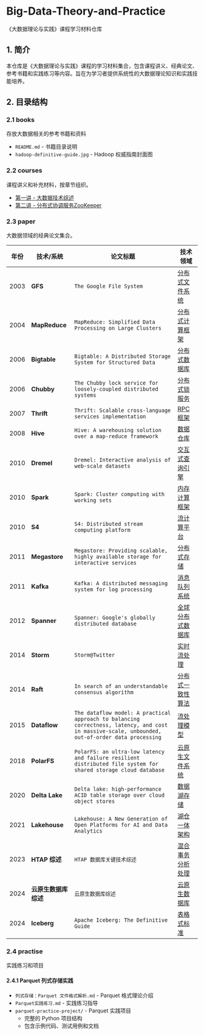 # Big-Data-Theory-and-Practice

《大数据理论与实践》课程学习材料仓库

## 1. 简介

本仓库是《大数据理论与实践》课程的学习材料集合，包含课程讲义、经典论文、参考书籍和实践练习等内容。旨在为学习者提供系统性的大数据理论知识和实践技能培养。

## 2. 目录结构

### 2.1 books

存放大数据相关的参考书籍和资料

- `README.md` - 书籍目录说明
- `hadoop-definitive-guide.jpg` - Hadoop 权威指南封面图

### 2.2 courses

课程讲义和补充材料，按章节组织。

- [第一讲 - 大数据技术综述](./courses/chapter01/第01讲-大数据技术综述.pdf)
- [第二讲 - 分布式协调服务ZooKeeper](./courses/chapter02/第02讲-分布式协调服务Zookeeper.pdf)

### 2.3 paper

大数据领域的经典论文集合。

| 年份 | 技术/系统 | 论文标题 | 技术领域 |
|------|-----------|----------|----------|
| 2003 | **GFS** | `The Google File System` | [分布式文件系统](./paper/gfs-sosp2003.pdf) |
| 2004 | **MapReduce** | `MapReduce: Simplified Data Processing on Large Clusters` | [分布式计算框架](./paper/Dean%20和%20Ghemawat%20-%202008%20-%20MapReduce%20simplified%20data%20processing%20on%20large%20clu.pdf) |
| 2006 | **Bigtable** | `Bigtable: A Distributed Storage System for Structured Data` | [分布式数据库](./paper/Chang%20等%20-%202008%20-%20Bigtable%20A%20Distributed%20Storage%20System%20for%20Structu.pdf) |
| 2006 | **Chubby** | `The Chubby lock service for loosely-coupled distributed systems` | [分布式锁服务](./paper/Burrows%20-%202006%20-%20The%20Chubby%20lock%20service%20for%20loosely-coupled%20distributed%20systems.pdf) |
| 2007 | **Thrift** | `Thrift: Scalable cross-language services implementation` | [RPC 框架](./paper/Slee%20等%20-%20Thrift%20Scalable%20Cross-Language%20Services%20Implementation.pdf) |
| 2008 | **Hive** | `Hive: A warehousing solution over a map-reduce framework` | [数据仓库](./paper/Thusoo%20等%20-%202009%20-%20Hive%20a%20warehousing%20solution%20over%20a%20map-reduce%20framework.pdf) |
| 2010 | **Dremel** | `Dremel: Interactive analysis of web-scale datasets` | [交互式查询引擎](./paper/Melnik%20等%20-%20Dremel%20Interactive%20Analysis%20of%20Web-Scale%20Datasets.pdf) |
| 2010 | **Spark** | `Spark: Cluster computing with working sets` | [内存计算框架](./paper/Zaharia%20等%20-%20Spark%20Cluster%20Computing%20with%20Working%20Sets.pdf) |
| 2010 | **S4** | `S4: Distributed stream computing platform` | [流计算平台](./paper/Neumeyer%20等%20-%202010%20-%20S4%20Distributed%20Stream%20Computing%20Platform.pdf) |
| 2011 | **Megastore** | `Megastore: Providing scalable, highly available storage for interactive services` | [分布式存储](./paper/Baker%20等%20-%20Megastore%20Providing%20Scalable,%20Highly%20Available%20Storage%20for%20Interactive%20Services.pdf) |
| 2011 | **Kafka** | `Kafka: A distributed messaging system for log processing` | [消息队列系统](./paper/Kreps%20等%20-%20Kafka%20a%20Distributed%20Messaging%20System%20for%20Log%20Processing.pdf) |
| 2012 | **Spanner** | `Spanner: Google's globally distributed database` | [全球分布式数据库](./paper/Corbett%20等%20-%20Spanner%20Google’s%20Globally-Distributed%20Database.pdf) |
| 2014 | **Storm** | `Storm@Twitter` | [实时流处理](./paper/Toshniwal%20等%20-%202014%20-%20Storm@twitter.pdf) |
| 2014 | **Raft** | `In search of an understandable consensus algorithm` | [分布式一致性算法](./paper/Ongaro和Ousterhout%20-%20In%20Search%20of%20an%20Understandable%20Consensus%20Algorithm.pdf) |
| 2015 | **Dataflow** | `The dataflow model: A practical approach to balancing correctness, latency, and cost in massive-scale, unbounded, out-of-order data processing` | [流处理模型](./paper/Akidau%20等%20-%202015%20-%20The%20dataflow%20model%20a%20practical%20approach%20to%20balancing%20correctness,%20latency,%20and%20cost%20in%20massive-scal.pdf) |
| 2018 | **PolarFS** | `PolarFS: an ultra-low latency and failure resilient distributed file system for shared storage cloud database` | [云原生文件系统](./paper/Cao%20等%20-%202018%20-%20PolarFS%20an%20ultra-low%20latency%20and%20failure%20resilien.pdf) |
| 2020 | **Delta Lake** | `Delta lake: high-performance ACID table storage over cloud object stores` | [数据湖存储](./paper/Armbrust%20等%20-%202020%20-%20Delta%20lake%20high-performance%20ACID%20table%20storage%20ov.pdf) |
| 2021 | **Lakehouse** | `Lakehouse: A New Generation of Open Platforms for AI and Data Analytics` | [湖仓一体架构](./paper/Armbrust%20等%20-%202021%20-%20Lakehouse%20A%20New%20Generation%20of%20Open%20Platforms%20that.pdf) |
| 2023 | **HTAP 综述** | `HTAP 数据库关键技术综述` | [混合事务分析处理](./paper/张超，李国良，冯建华，张金涛%20和%20ZHANG%20Chao%20-%202022%20-%20HTAP数据库关键技术综述.pdf) |
| 2024 | **云原生数据库综述** | `云原生数据库综述` | [云原生数据库](./paper/云原生数据库综述.pdf) |
| 2024 | **Iceberg** | `Apache Iceberg: The Definitive Guide` | [表格式标准](./paper/apache-iceberg-TDG_ER1.pdf) |

### 2.4 practise

实践练习和项目

#### 2.4.1 Parquet 列式存储实践

- `列式存储：Parquet 文件格式解析.md` - Parquet 格式理论介绍
- `Parquet实践练习.md` - 实践练习指导
- `parquet-practice-project/` - Parquet 实践项目
  - 完整的 Python 项目结构
  - 包含示例代码、测试用例和文档
